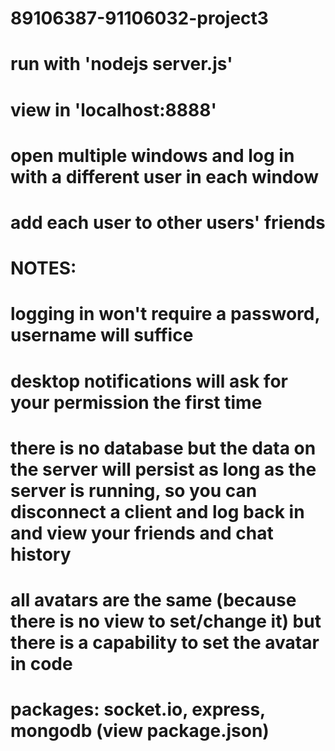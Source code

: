 # 89106387-91106032-project3

# run with 'nodejs server.js'
# view in 'localhost:8888'
# open multiple windows and log in with a different user in each window
# add each user to other users' friends

# NOTES:
# logging in won't require a password, username will suffice
# desktop notifications will ask for your permission the first time
# there is no database but the data on the server will persist as long as the server is running, so you can disconnect a client and log back in and view your friends and chat history
# all avatars are the same (because there is no view to set/change it) but there is a capability to set the avatar in code

# packages: socket.io, express, mongodb (view package.json)

